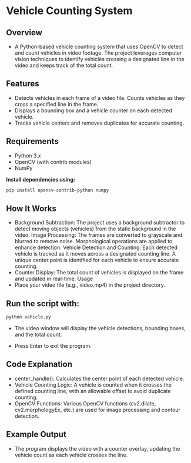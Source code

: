 # Vehicle Counting System

## Overview
- A Python-based vehicle counting system that uses OpenCV to detect and count vehicles in video footage. The project leverages computer vision techniques to identify vehicles crossing a designated line in the video and keeps track of the total count.

## Features
- Detects vehicles in each frame of a video file.
Counts vehicles as they cross a specified line in the frame.
- Displays a bounding box and a vehicle counter on each detected vehicle.
- Tracks vehicle centers and removes duplicates for accurate counting.
## Requirements
- Python 3.x
- OpenCV (with contrib modules)
- NumPy

**Install dependencies using:**
```bash
pip install opencv-contrib-python numpy
```
## How It Works
- Background Subtraction: The project uses a background subtractor to detect moving objects (vehicles) from the static background in the video.
Image Processing: The frames are converted to grayscale and blurred to remove noise. Morphological operations are applied to enhance detection.
Vehicle Detection and Counting: Each detected vehicle is tracked as it moves across a designated counting line. A unique center point is identified for each vehicle to ensure accurate counting.
- Counter Display: The total count of vehicles is displayed on the frame and updated in real-time.
Usage
- Place your video file (e.g., video.mp4) in the project directory.

## Run the script with:

```bash
python vehicle.py
```
- The video window will display the vehicle detections, bounding boxes, and the total count.

- Press Enter to exit the program.

## Code Explanation
- center_handle(): Calculates the center point of each detected vehicle.
- Vehicle Counting Logic: A vehicle is counted when it crosses the defined counting line, with an allowable offset to avoid duplicate counting.
- OpenCV Functions: Various OpenCV functions (cv2.dilate, cv2.morphologyEx, etc.) are used for image processing and contour detection.

## Example Output
- The program displays the video with a counter overlay, updating the vehicle count as each vehicle crosses the line.